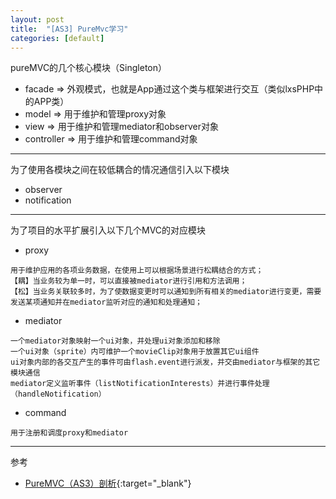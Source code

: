 ```yaml
---
layout: post
title:  "[AS3] PureMvc学习"
categories: [default]
---
```


pureMVC的几个核心模块（Singleton）

* facade => 外观模式，也就是App通过这个类与框架进行交互（类似lxsPHP中的APP类）
* model => 用于维护和管理proxy对象
* view => 用于维护和管理mediator和observer对象
* controller => 用于维护和管理command对象


-----------------------------------

为了使用各模块之间在较低耦合的情况通信引入以下模块

* observer
* notification


-----------------------------------


为了项目的水平扩展引入以下几个MVC的对应模块

* proxy

```
用于维护应用的各项业务数据，在使用上可以根据场景进行松耦结合的方式；
【耦】当业务较为单一时，可以直接被mediator进行引用和方法调用；
【松】当业务关联较多时，为了使数据变更时可以通知到所有相关的mediator进行变更，需要发送某项通知并在mediator监听对应的通知和处理通知；
```

* mediator

```
一个mediator对象映射一个ui对象，并处理ui对象添加和移除
一个ui对象（sprite）内可维护一个movieClip对象用于放置其它ui组件
ui对象内部的各交互产生的事件可由flash.event进行派发，并交由mediator与框架的其它模块通信
mediator定义监听事件（listNotificationInterests）并进行事件处理（handleNotification）
```

* command

```
用于注册和调度proxy和mediator
```


-----------------------------------


参考

+ [PureMVC（AS3）剖析](http://www.cnblogs.com/skynet/archive/2012/12/29/2838303.html){:target="_blank"}
